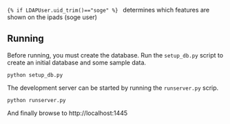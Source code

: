 `{% if LDAPUser.uid_trim()=="soge" %} ` determines which features are shown on the ipads (soge user)

## Running

Before running, you must create the database. Run the `setup_db.py` script to create an initial database and some sample data.
```
python setup_db.py
```

The development server can be started by running the `runserver.py` scrip.
```
python runserver.py
```

And finally browse to http://localhost:1445
